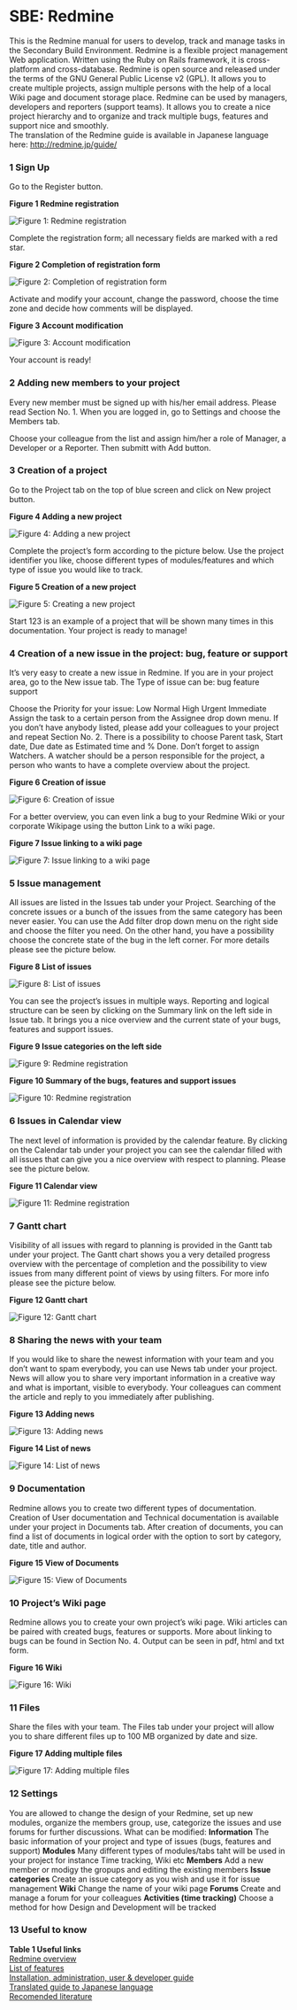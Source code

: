 # SBE: Redmine

This is the Redmine manual for users to develop, track and manage tasks in the Secondary Build Environment. Redmine is a flexible project management Web application. Written using the Ruby on Rails framework, it is cross-platform and cross-database. Redmine is open source and released under the terms of the GNU General Public License v2 (GPL). It allows you to create multiple projects, assign multiple persons with the help of a local Wiki page and document storage place. Redmine can be used by managers, developers and reporters (support teams). It allows you to create a nice project hierarchy and to organize and track multiple bugs, features and support nice and smoothly.  
The translation of the Redmine guide is available in Japanese language here: http://redmine.jp/guide/

### 1 Sign Up

Go to the Register button.

**Figure 1 Redmine registration**

![Figure 1: Redmine registration][1]

Complete the registration form; all necessary fields are marked with a red star.

**Figure 2 Completion of registration form**

![Figure 2: Completion of registration form][2]

Activate and modify your account, change the password, choose the time zone and decide how comments will be displayed.

**Figure 3 Account modification**

![Figure 3: Account modification][3]

Your account is ready!

### 2 Adding new members to your project

Every new member must be signed up with his/her email address. Please read Section No. 1. When you are logged in, go to Settings and choose the Members tab.

Choose your colleague from the list and assign him/her a role of Manager, a Developer or a Reporter. Then submitt with Add button.

### 3 Creation of a project

Go to the Project tab on the top of blue screen and click on New project button.

**Figure 4 Adding a new project**

![Figure 4: Adding a new project][4]

Complete the project’s form according to the picture below. Use the project identifier you like, choose different types of modules/features and which type of issue you would like to track.

**Figure 5 Creation of a new project**

![Figure 5: Creating a new project][5]

Start 123 is an example of a project that will be shown many times in this documentation. Your project is ready to manage!

### 4 Creation of a new issue in the project: bug, feature or support

It’s very easy to create a new issue in Redmine. If you are in your project area, go to the New issue tab. The Type of issue can be: bug feature support

Choose the Priority for your issue: Low Normal High Urgent Immediate Assign the task to a certain person from the Assignee drop down menu. If you don’t have anybody listed, please add your colleagues to your project and repeat Section No. 2. There is a possibility to choose Parent task, Start date, Due date as Estimated time and % Done. Don’t forget to assign Watchers. A watcher should be a person responsible for the project, a person who wants to have a complete overview about the project.

**Figure 6 Creation of issue**

![Figure 6: Creation of issue][6]

For a better overview, you can even link a bug to your Redmine Wiki or your corporate Wikipage using the button Link to a wiki page.

**Figure 7 Issue linking to a wiki page**

![Figure 7: Issue linking to a wiki page][7]

### 5 Issue management

All issues are listed in the Issues tab under your Project. Searching of the concrete issues or a bunch of the issues from the same category has been never easier. You can use the Add filter drop down menu on the right side and choose the filter you need. On the other hand, you have a possibility choose the concrete state of the bug in the left corner. For more details please see the picture below.

**Figure 8 List of issues**

![Figure 8: List of issues][8]

You can see the project’s issues in multiple ways. Reporting and logical structure can be seen by clicking on the Summary link on the left side in Issue tab. It brings you a nice overview and the current state of your bugs, features and support issues.

**Figure 9 Issue categories on the left side**

![Figure 9: Redmine registration][9]

**Figure 10 Summary of the bugs, features and support issues**

![Figure 10: Redmine registration][10]

### 6 Issues in Calendar view

The next level of information is provided by the calendar feature. By clicking on the Calendar tab under your project you can see the calendar filled with all issues that can give you a nice overview with respect to planning. Please see the picture below.

**Figure 11 Calendar view**

![Figure 11: Redmine registration][11]

### 7 Gantt chart

Visibility of all issues with regard to planning is provided in the Gantt tab under your project. The Gantt chart shows you a very detailed progress overview with the percentage of completion and the possibility to view issues from many different point of views by using filters. For more info please see the picture below.

**Figure 12 Gantt chart**

![Figure 12: Gantt chart][12]

### 8 Sharing the news with your team

If you would like to share the newest information with your team and you don’t want to spam everybody, you can use News tab under your project. News will allow you to share very important information in a creative way and what is important, visible to everybody. Your colleagues can comment the article and reply to you immediately after publishing.

**Figure 13 Adding news**

![Figure 13: Adding news][13]

**Figure 14 List of news**

![Figure 14: List of news][14]

### 9 Documentation

Redmine allows you to create two different types of documentation. Creation of User documentation and Technical documentation is available under your project in Documents tab. After creation of documents, you can find a list of documents in logical order with the option to sort by category, date, title and author.

**Figure 15 View of Documents**

![Figure 15: View of Documents][15]

### 10 Project’s Wiki page

Redmine allows you to create your own project’s wiki page. Wiki articles can be paired with created bugs, features or supports. More about linking to bugs can be found in Section No. 4. Output can be seen in pdf, html and txt form.

**Figure 16 Wiki**

![Figure 16: Wiki][16]

### 11 Files

Share the files with your team. The Files tab under your project will allow you to share different files up to 100 MB organized by date and size.

**Figure 17 Adding multiple files**

![Figure 17: Adding multiple files][17]

### 12 Settings

You are allowed to change the design of your Redmine, set up new modules, organize the members group, use, categorize the issues and use forums for further discussions. What can be modified: **Information** The basic information of your project and type of issues (bugs, features and support) **Modules** Many different types of modules/tabs taht will be used in your project for instance Time tracking, Wiki etc **Members** Add a new member or modigy the gropups and editing the existing members **Issue categories** Create an issue category as you wish and use it for issue management **Wiki** Change the name of your wiki page **Forums** Create and manage a forum for your colleagues **Activities (time tracking)** Choose a method for how Design and Development will be tracked

### 13 Useful to know

**Table 1 Useful links**  
[Redmine overview][18]  
[List of features][18]  
[Installation, administration, user & developer guide][19]  
[Translated guide to Japanese language][20]  
[Recomended literature][21]

 [1]: https://gerrit.frinx.io/plugins/gitblit/raw/sbe-doc/master/redmine!fig1.jpg "Figure 1: Redmine registration"
 [2]: https://gerrit.frinx.io/plugins/gitblit/raw/sbe-doc/master/redmine!fig2.jpg "Figure 2: Completion of registration form"
 [3]: https://gerrit.frinx.io/plugins/gitblit/raw/sbe-doc/master/redmine!fig3.jpg "Figure 3: Account modification"
 [4]: https://gerrit.frinx.io/plugins/gitblit/raw/sbe-doc/master/redmine!fig4.jpg "Figure 4: Adding a new project"
 [5]: https://gerrit.frinx.io/plugins/gitblit/raw/sbe-doc/master/redmine!fig5.jpg "Figure 5 Creating a new project"
 [6]: https://gerrit.frinx.io/plugins/gitblit/raw/sbe-doc/master/redmine!fig6.jpg "Figure 6: Creation of issue"
 [7]: https://gerrit.frinx.io/plugins/gitblit/raw/sbe-doc/master/redmine!fig7.png "Figure 7: Issue linking to a wiki page"
 [8]: https://gerrit.frinx.io/plugins/gitblit/raw/sbe-doc/master/redmine!fig8.jpg "Figure 8: List of issues"
 [9]: https://gerrit.frinx.io/plugins/gitblit/raw/sbe-doc/master/redmine!fig9.jpg "Figure 9: Redmine registration"
 [10]: https://gerrit.frinx.io/plugins/gitblit/raw/sbe-doc/master/redmine!fig10.jpg "Figure 10: Redmine registration"
 [11]: https://gerrit.frinx.io/plugins/gitblit/raw/sbe-doc/master/redmine!fig11.jpg "Figure 11: Redmine registration"
 [12]: https://gerrit.frinx.io/plugins/gitblit/raw/sbe-doc/master/redmine!fig12.jpg "Figure 12: Gantt chart"
 [13]: https://gerrit.frinx.io/plugins/gitblit/raw/sbe-doc/master/redmine!fig13.jpg "Figure 13: Adding news"
 [14]: https://gerrit.frinx.io/plugins/gitblit/raw/sbe-doc/master/redmine!fig14.jpg "Figure 14: List of news"
 [15]: https://gerrit.frinx.io/plugins/gitblit/raw/sbe-doc/master/redmine!fig15.jpg "Figure 15: View of Documents"
 [16]: https://gerrit.frinx.io/plugins/gitblit/raw/sbe-doc/master/redmine!fig16.jpg "Figure 16: Wiki"
 [17]: https://gerrit.frinx.io/plugins/gitblit/raw/sbe-doc/master/redmine!fig17.jpg "Figure 17: Adding multiple files"
 [18]: http://www.redmine.org/
 [19]: http://www.redmine.org/projects/redmine/wiki/Guide
 [20]: http://redmine.jp/guide/
 [21]: https://www.packtpub.com/application-development/mastering-redmine
